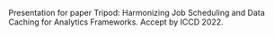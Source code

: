 Presentation for paper Tripod: Harmonizing Job Scheduling and Data Caching for Analytics Frameworks.
Accept by ICCD 2022.
